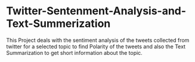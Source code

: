 # Twitter-Sentenment-Analysis-and-Text-Summerization
This Project deals with the sentiment analysis of the tweets collected from twitter for a selected topic to find Polarity of the tweets and also the Text Summarization to get short information about the topic. 
